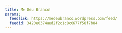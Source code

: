```yaml
---
title: Me Deu Branco!
params:
  feedlink: https://medeubranco.wordpress.com/feed/
  feedid: 3420e0374aed2f2c1c8c0677f58f7b84
---
```

